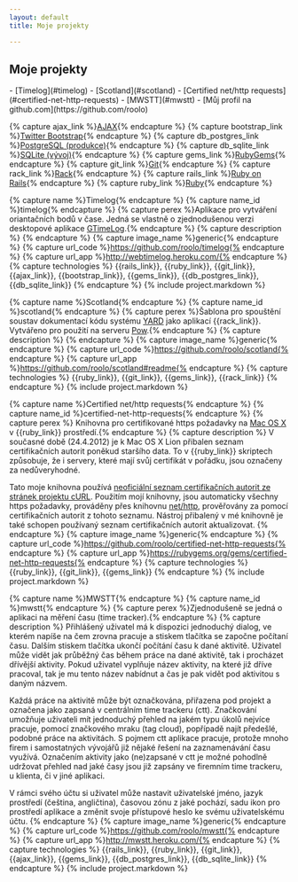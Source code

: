 ```yaml
---
layout: default
title: Moje projekty

---
```

<h2>Moje projekty</h2>
- [Timelog](#timelog)
- [Scotland](#scotland)
- [Certified net/http requests](#certified-net-http-requests)
- [MWSTT](#mwstt)
- [Můj profil na github.com](https://github.com/roolo)

{% capture ajax_link %}<a href="http://cs.wikipedia.org/wiki/AJAX">AJAX</a>{% endcapture %}
{% capture bootstrap_link %}<a href="http://twitter.github.com/bootstrap/">Twitter Bootstrap</a>{% endcapture %}
{% capture db_postgres_link %}<a href="http://www.postgresql.org/">PostgreSQL (produkce)</a>{% endcapture %}
{% capture db_sqlite_link %}<a href="http://www.sqlite.org/">SQLite (vývoj)</a>{% endcapture %}
{% capture gems_link %}<a href="http://rubygems.org/">RubyGems</a>{% endcapture %}
{% capture git_link %}<a href="http://git-scm.com/">Git</a>{% endcapture %}
{% capture rack_link %}<a href="http://rack.rubyforge.org/">Rack</a>{% endcapture %}
{% capture rails_link %}<a href="http://rubyonrails.org/">Ruby on Rails</a>{% endcapture %}
{% capture ruby_link %}<a href="http://www.ruby-lang.org/en//">Ruby</a>{% endcapture %}



{% capture name %}Timelog{% endcapture %}
{% capture name_id %}timelog{% endcapture %}
{% capture perex %}Aplikace pro vytváření oriantačních bodů v čase. Jedná se vlastně o zjednodušenou verzi desktopové aplikace [GTimeLog](http://mg.pov.lt/gtimelog/).{% endcapture %}
{% capture description %}
{% endcapture %}
{% capture image_name %}generic{% endcapture %}
{% capture url_code %}https://github.com/roolo/timelog{% endcapture %}
{% capture url_app %}http://webtimelog.heroku.com/{% endcapture %}
{% capture technologies %}
	{{rails_link}},
	{{ruby_link}},
	{{git_link}},
	{{ajax_link}},
	{{bootstrap_link}},
	{{gems_link}},
	{{db_postgres_link}},
	{{db_sqlite_link}}
{% endcapture %}
{% include project.markdown %}

{% capture name %}Scotland{% endcapture %}
{% capture name_id %}scotland{% endcapture %}
{% capture perex %}Šablona pro spouštění soustav dokumentací kódu systému [YARD](http://yardoc.org/) jako aplikací {{rack_link}}. Vytvářeno pro použití na serveru [Pow](http://pow.cx/).{% endcapture %}
{% capture description %}
{% endcapture %}
{% capture image_name %}generic{% endcapture %}
{% capture url_code %}https://github.com/roolo/scotland{% endcapture %}
{% capture url_app %}https://github.com/roolo/scotland#readme{% endcapture %}
{% capture technologies %}
	{{ruby_link}},
	{{git_link}},
	{{gems_link}},
	{{rack_link}}
{% endcapture %}
{% include project.markdown %}


{% capture name %}Certified net/http requests{% endcapture %}
{% capture name_id %}certified-net-http-requests{% endcapture %}
{% capture perex %}
Knihovna pro certifikované https požadavky na [Mac OS X](http://cs.wikipedia.org/wiki/Mac_OS_X_Lion) v {{ruby_link}} prostředí.{% endcapture %}
{% capture description %}
V současné době (24.4.2012) je k Mac OS X Lion přibalen seznam certifikačních autorit poněkud staršího data. To v {{ruby_link}} skriptech způsobuje, že i servery, které mají svůj certifikát v pořádku, jsou označeny za nedůveryhodné. 

Tato moje knihovna používá [neoficiální seznam certifikačních autorit ze stránek projektu cURL](http://curl.haxx.se/docs/caextract.html). Použitím mojí knihovny, jsou automaticky všechny https požadavky, prováděny přes knihovnu [net/http](http://ruby-doc.org/stdlib-1.9.3/libdoc/net/http/rdoc/Net/HTTP.html), prověřovány za pomocí certifikačních autorit z tohoto seznamu. Nástroj přibalený v mé knihovně je také schopen používaný seznam certifikačních autorit aktualizovat.
{% endcapture %}
{% capture image_name %}generic{% endcapture %}
{% capture url_code %}https://github.com/roolo/certified-net-http-requests{% endcapture %}
{% capture url_app %}https://rubygems.org/gems/certified-net-http-requests{% endcapture %}
{% capture technologies %}
	{{ruby_link}},
	{{git_link}},
	{{gems_link}}
{% endcapture %}
{% include project.markdown %}


{% capture name %}MWSTT{% endcapture %}
{% capture name_id %}mwstt{% endcapture %}
{% capture perex %}Zjednodušeně se jedná o aplikaci na měření času (time tracker).{% endcapture %}
{% capture description %}
Přihlášený uživatel má k dispozici jednoduchý dialog, ve kterém napíše na čem zrovna pracuje a stiskem tlačítka se započne počítaní času. Dalším stiskem tlačítka ukončí počítání času k dané aktivitě. Uživatel může vidět jak průběžný čas během práce na dané aktivitě, tak i procházet dřívější aktivity. Pokud uživatel vyplňuje název aktivity, na které již dříve pracoval, tak je mu tento název nabídnut a čas je pak vidět pod aktivitou s daným názvem.

Každá práce na aktivitě může být označkována, přiřazena pod projekt a označena jako zapsaná v centrálním time trackeru (ctt). Značkování umožňuje uživateli mít jednoduchý přehled na jakém typu úkolů nejvíce pracuje, pomocí značkového mraku (tag cloud), popřípadě najít předešlé, podobné práce na aktivitách. S pojmem ctt aplikace pracuje, protože mnoho firem i samostatných vývojářů již nějaké řešení na zaznamenávání času využívá. Označením aktivity jako (ne)zapsané v ctt je možné pohodlně udržovat přehled nad jaké časy jsou již zapsány ve firemním time trackeru, u klienta, či v jiné aplikaci.

V rámci svého účtu si uživatel může nastavit uživatelské jméno, jazyk prostředí (čeština, angličtina), časovou zónu z jaké pochází, sadu ikon pro prostředí aplikace a změnit svoje přístupové heslo ke svému uživatelskému účtu.
{% endcapture %}
{% capture image_name %}generic{% endcapture %}
{% capture url_code %}https://github.com/roolo/mwstt{% endcapture %}
{% capture url_app %}http://mwstt.heroku.com/{% endcapture %}
{% capture technologies %}
	{{rails_link}},
	{{ruby_link}},
	{{git_link}},
	{{ajax_link}},
	{{gems_link}},
	{{db_postgres_link}},
	{{db_sqlite_link}}
{% endcapture %}
{% include project.markdown %}
